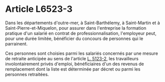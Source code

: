 # Article L6523-3

Dans les départements d'outre-mer, à Saint-Barthélemy, à Saint-Martin et à Saint-Pierre-et-Miquelon, pour assurer dans l'entreprise la formation pratique d'un salarié en contrat de professionnalisation, l'employeur peut, pour une durée limitée, bénéficier du concours de personnes qui le parrainent. 

Ces personnes sont choisies parmi les salariés concernés par une mesure de retraite anticipée au sens de l'article [L. 5123-2][1], les travailleurs involontairement privés d'emploi, bénéficiaires d'un des revenus de remplacement dont la liste est déterminée par décret ou parmi les personnes retraitées.

 [1]: /affichCodeArticle.do?cidTexte=LEGITEXT000006072050&idArticle=LEGIARTI000006903476&dateTexte=&categorieLien=cid